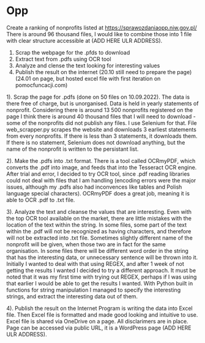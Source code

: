 # Opp
Create a ranking of nonprofits listed at https://sprawozdaniaopp.niw.gov.pl/
There is around 96 thousand files, I would like to combine those into 1 file with clear structure accessible at (ADD HERE ULR ADDRESS). 

1. Scrap the webpage for the .pfds to download
2. Extract text from .pdfs using OCR tool
3. Analyze and clense the text looking for interesting values
4. Publish the result on the internet (20.10 still need to prepare the page) (24.01 on page, but hosted excel file with first iteration on pomocfuncacji.com)

1). Scrap the page for .pdfs (done on 50 files on 10.09.2022). The data is there free of charge, but is unorganised. Data is held in yearly statements of nonprofit. Considering there is around 13 500 nonprofits registered on the page I think there is around 40 thousand files that I will need to download - some of the nonprofits did not publish any files.
I use Selenium for that. File web_scrapper.py scrapes the website and downloads 3 earliest statements from every nonprofits. If there is less than 3 statements, it downloads them. If there is no statement, Selenium does not download anything, but the name of the nonprofit is written to the persistant list.

2). Make the .pdfs into .txt format.
There is a tool called OCRmyPDF, which converts the .pdf into image, and feeds that into the Tesseract OCR engine. After trial and error, I decided to try OCR tool, since .pdf reading libraries could not deal with files that I am handling (encoding errors were the major issues, although my .pdfs also had inconvences like tables and Polish language special characters). OCRmyPDF does a great job, meaning it is able to OCR .pdf to .txt file.

3). Analyze the text and cleanse the values that are interesting.
Even with the top OCR tool available on the market, there are little mistakes with the location of the text within the string. In some files, some part of the text within the .pdf will not be recognized as having characters, and therefore will not be extracted into .txt file. Sometimes slightly different name of the nonprofit will be given, when those two are in fact for the same organisation. In some files there will be different word order in the string that has the interesting data, or unnecessary sentence will be thrown into it.
Initially I wanted to deal with that using REGEX, and after 1 week of not getting the results I wanted I decided to try a different approach. It must be noted that it was my first time with trying out REGEX, perhaps if I was using that earlier I would be able to get the results I wanted. With Python built in functions for string manipulation I managed to specify the interesting strings, and extract the interesting data out of them. 

4). Publish the result on the Internet
Program is writing the data into Excel file. Then Excel file is formatted and made good looking and intuitive to use. Excel file is shared via OneDrive on a page. All disclarimers are in place. Page can be accessed via public URL, it is a WordPress page (ADD HERE ULR ADDRESS).
